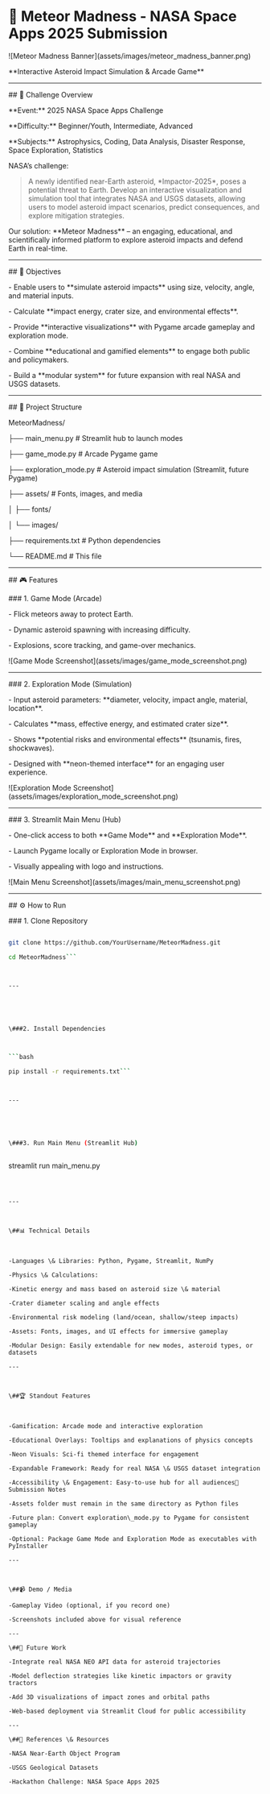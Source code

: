 
# 🌌 Meteor Madness - NASA Space Apps 2025 Submission



!\[Meteor Madness Banner](assets/images/meteor\_madness\_banner.png)



\*\*Interactive Asteroid Impact Simulation \& Arcade Game\*\*



---



\## 🚀 Challenge Overview



\*\*Event:\*\* 2025 NASA Space Apps Challenge  

\*\*Difficulty:\*\* Beginner/Youth, Intermediate, Advanced  

\*\*Subjects:\*\* Astrophysics, Coding, Data Analysis, Disaster Response, Space Exploration, Statistics  



NASA’s challenge:  

> A newly identified near-Earth asteroid, \*Impactor-2025\*, poses a potential threat to Earth. Develop an interactive visualization and simulation tool that integrates NASA and USGS datasets, allowing users to model asteroid impact scenarios, predict consequences, and explore mitigation strategies.



Our solution: \*\*Meteor Madness\*\* – an engaging, educational, and scientifically informed platform to explore asteroid impacts and defend Earth in real-time.



---



\## 🎯 Objectives



\- Enable users to \*\*simulate asteroid impacts\*\* using size, velocity, angle, and material inputs.  

\- Calculate \*\*impact energy, crater size, and environmental effects\*\*.  

\- Provide \*\*interactive visualizations\*\* with Pygame arcade gameplay and exploration mode.  

\- Combine \*\*educational and gamified elements\*\* to engage both public and policymakers.  

\- Build a \*\*modular system\*\* for future expansion with real NASA and USGS datasets.



---



\## 🧩 Project Structure



MeteorMadness/

├── main\_menu.py # Streamlit hub to launch modes

├── game\_mode.py # Arcade Pygame game

├── exploration\_mode.py # Asteroid impact simulation (Streamlit, future Pygame)

├── assets/ # Fonts, images, and media

│ ├── fonts/

│ └── images/

├── requirements.txt # Python dependencies

└── README.md # This file





---



\## 🎮 Features



\### 1. Game Mode (Arcade)



\- Flick meteors away to protect Earth.  

\- Dynamic asteroid spawning with increasing difficulty.  

\- Explosions, score tracking, and game-over mechanics.  



!\[Game Mode Screenshot](assets/images/game\_mode\_screenshot.png)



---



\### 2. Exploration Mode (Simulation)



\- Input asteroid parameters: \*\*diameter, velocity, impact angle, material, location\*\*.  

\- Calculates \*\*mass, effective energy, and estimated crater size\*\*.  

\- Shows \*\*potential risks and environmental effects\*\* (tsunamis, fires, shockwaves).  

\- Designed with \*\*neon-themed interface\*\* for an engaging user experience.  



!\[Exploration Mode Screenshot](assets/images/exploration\_mode\_screenshot.png)



---



\### 3. Streamlit Main Menu (Hub)



\- One-click access to both \*\*Game Mode\*\* and \*\*Exploration Mode\*\*.  

\- Launch Pygame locally or Exploration Mode in browser.  

\- Visually appealing with logo and instructions.  



!\[Main Menu Screenshot](assets/images/main\_menu\_screenshot.png)



---



\## ⚙️ How to Run



\### 1. Clone Repository



```bash

git clone https://github.com/YourUsername/MeteorMadness.git

cd MeteorMadness```



---





\###2. Install Dependencies



```bash

pip install -r requirements.txt```



---





\###3. Run Main Menu (Streamlit Hub)



```
streamlit run main\_menu.py

```



---



\##📊 Technical Details



-Languages \& Libraries: Python, Pygame, Streamlit, NumPy

-Physics \& Calculations:

-Kinetic energy and mass based on asteroid size \& material

-Crater diameter scaling and angle effects

-Environmental risk modeling (land/ocean, shallow/steep impacts)

-Assets: Fonts, images, and UI effects for immersive gameplay

-Modular Design: Easily extendable for new modes, asteroid types, or datasets

---



\##🏆 Standout Features



-Gamification: Arcade mode and interactive exploration

-Educational Overlays: Tooltips and explanations of physics concepts

-Neon Visuals: Sci-fi themed interface for engagement

-Expandable Framework: Ready for real NASA \& USGS dataset integration

-Accessibility \& Engagement: Easy-to-use hub for all audiences📂 Submission Notes

-Assets folder must remain in the same directory as Python files

-Future plan: Convert exploration\_mode.py to Pygame for consistent gameplay

-Optional: Package Game Mode and Exploration Mode as executables with PyInstaller

---



\##📹 Demo / Media

-Gameplay Video (optional, if you record one)

-Screenshots included above for visual reference

---

\##🔮 Future Work

-Integrate real NASA NEO API data for asteroid trajectories

-Model deflection strategies like kinetic impactors or gravity tractors

-Add 3D visualizations of impact zones and orbital paths

-Web-based deployment via Streamlit Cloud for public accessibility

---

\##📝 References \& Resources

-NASA Near-Earth Object Program

-USGS Geological Datasets

-Hackathon Challenge: NASA Space Apps 2025











